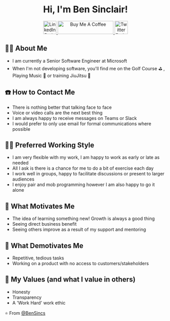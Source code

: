 <div id="header" align="center">

 # Hi, I'm Ben Sinclair!
  
<div id="badges">
  <a href="https://www.linkedin.com/in/ben-sinclair-45854b18b/">
    <img src="https://img.shields.io/badge/LinkedIn-blue?style=for-the-badge&logo=linkedin&logoColor=white" alt="LinkedIn Badge" height="41" />
  </a>
 <a href="https://www.buymeacoffee.com/bensinclair"><img src="https://cdn.buymeacoffee.com/buttons/default-orange.png" alt="Buy Me A Coffee" height="41" width="174">
  </a>
  <a href="https://twitter.com/bensincs">
    <img src="https://img.shields.io/badge/Twitter-blue?style=for-the-badge&logo=twitter&logoColor=white" alt="Twitter Badge" height="41"/>
  </a>
</div>
<div id="views" align="center">
<img src="https://komarev.com/ghpvc/?username=bensincs&style=flat-square&color=blue" alt=""/>
</div>  
</div> 

## 🏌️‍♂️ About Me
- I am currently a Senior Software Engineer at Microsoft
- When I'm not developing software, you'll find me on the Golf Course ⛳ , Playing Music 🎸 or training JiuJitsu 🥋

## ☎️ How to Contact Me
- There is nothing better that talking face to face
- Voice or video calls are the next best thing
- I am always happy to receive messages on Teams or Slack
- I would prefer to only use email for formal communications where possible

## 👨‍💻 Preferred Working Style
- I am very flexible with my work, I am happy to work as early or late as needed
- All I ask is there is a chance for me to do a bit of exercise each day
- I work well in groups, happy to facilitate discussions or present to larger audiences
- I enjoy pair and mob programming however I am also happy to go it alone

## 🙂 What Motivates Me
- The idea of learning something new! Growth is always a good thing
- Seeing direct business benefit
- Seeing others improve as a result of my support and mentoring

## 🥱 What Demotivates Me
- Repetitive, tedious tasks
- Working on a product with no access to customers/stakeholders

## 💙 My Values (and what I value in others)
- Honesty 
- Transparency 
- A 'Work Hard' work ethic

:star: From [@BenSincs](https://github.com/bensincs)

